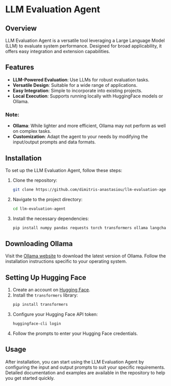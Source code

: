 # LLM Evaluation Agent

## Overview

LLM Evaluation Agent is a versatile tool leveraging a Large Language Model (LLM) to evaluate system performance. Designed for broad applicability, it offers easy integration and extension capabilities.

## Features

- **LLM-Powered Evaluation**: Use LLMs for robust evaluation tasks.
- **Versatile Design**: Suitable for a wide range of applications.
- **Easy Integration**: Simple to incorporate into existing projects.
- **Local Execution**: Supports running locally with HuggingFace models or Ollama.

### Note:
- **Ollama**: While lighter and more efficient, Ollama may not perform as well on complex tasks.
- **Customization**: Adapt the agent to your needs by modifying the input/output prompts and data formats.

## Installation

To set up the LLM Evaluation Agent, follow these steps:

1. Clone the repository:
   ```sh
   git clone https://github.com/dimitris-anastasiou/llm-evaluation-agent.git

2. Navigate to the project directory:
   ```sh
   cd llm-evaluation-agent

3. Install the necessary dependencies:
   ```sh
   pip install numpy pandas requests torch transformers ollama langchain langchain-community pydantic huggingface_hub

## Downloading Ollama

Visit the [Ollama website](https://www.ollama.com/) to download the latest version of Ollama. Follow the installation instructions specific to your operating system.

## Setting Up Hugging Face

1. Create an account on [Hugging Face](https://huggingface.co/).
2. Install the `transformers` library:
   ```sh
   pip install transformers
3. Configure your Hugging Face API token:
   ```sh
   huggingface-cli login
4. Follow the prompts to enter your Hugging Face credentials.

## Usage

After installation, you can start using the LLM Evaluation Agent by configuring the input and output prompts to suit your specific requirements. Detailed documentation and examples are available in the repository to help you get started quickly.
